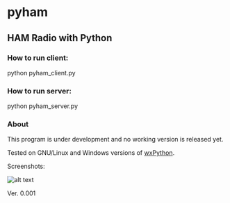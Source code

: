 
# pyham
## HAM Radio with Python

### How to run client:
python pyham_client.py

### How to run server:
python pyham_server.py

### About
This program is under development and no working version is released yet.

Tested on GNU/Linux and Windows versions of [wxPython](https://www.wxpython.org).

Screenshots:

![alt text](http://titanix.net/~japek/pyham-client-0001.png)

Ver. 0.001
